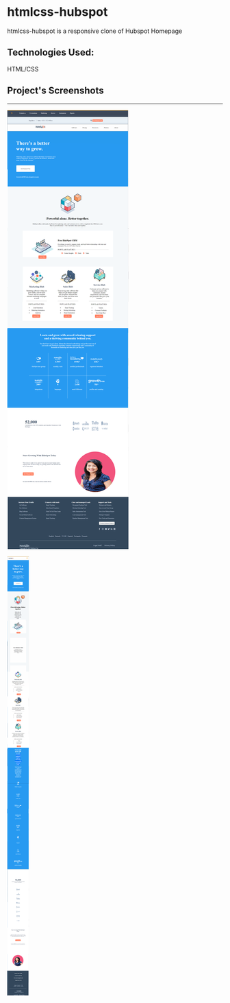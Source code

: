 # htmlcss-hubspot

htmlcss-hubspot is a responsive clone of Hubspot Homepage

## Technologies Used:

HTML/CSS

## Project's Screenshots

<hr></hr>

![](hubspot3.png)

![](aaa.png)
